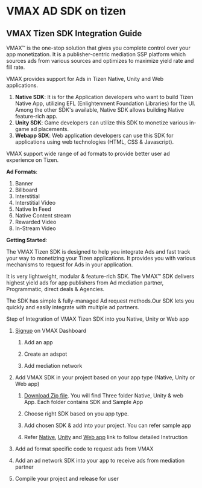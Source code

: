 # VMAX AD SDK on tizen

## VMAX Tizen SDK Integration Guide

VMAX&trade; is the one-stop solution that gives you complete control over your app monetization. It is a publisher-centric mediation SSP platform which sources ads from various sources and optimizes to maximize yield rate and fill rate.

VMAX provides support for Ads in Tizen Native, Unity and Web applications.
1. **Native SDK**: It is for the Application developers who want to build Tizen Native App, utilizing EFL (Enlightenment Foundation Libraries) for the UI. Among the other SDK's available, Native SDK allows building Native feature-rich app.
2. **Unity SDK**: Game developers can utilize this SDK to monetize various in-game ad placements.
3. **Webapp SDK**: Web application developers can use this SDK for applications using web technologies (HTML, CSS & Javascript).

VMAX support wide range of ad formats to provide better user ad experience on Tizen.

**Ad Formats**:

1. Banner
2. Billboard
3. Interstitial
4. Interstitial Video
5. Native In Feed
6. Native Content stream
7. Rewarded Video
8. In-Stream Video

**Getting Started**:

The VMAX Tizen SDK is designed to help you integrate Ads and fast track your way to monetizing your Tizen applications. It provides you with various mechanisms to request for Ads in your application.

It is  very lightweight, modular & feature-rich SDK. The VMAX&trade; SDK delivers highest yield ads for app publishers from Ad mediation partner, Programmatic, direct deals & Agencies.

The SDK has simple & fully-managed Ad request methods.Our SDK lets you quickly and easily integrate with multiple ad partners.

Step of Integration of VMAX Tizen SDK into you Native, Unity or Web app

1. [Signup](https://www.vmax.com/signup) on VMAX Dashboard

    1. Add an app

    2. Create an adspot

    3. Add mediation network

2. Add VMAX SDK in your project based on your app type (Native, Unity or Web app)

    1. [Download Zip file](https://www.vmax.com/?ddownload=6495). You will find Three folder Native, Unity & web App. Each folder contains SDK and Sample App

    2. Choose right SDK based on you app type.

    3. Add chosen SDK & add into your project. You can refer sample app

    4. Refer [Native](https://www.vmax.com/2017/10/27/introduction-vmax-tizen), [Unity](https://www.vmax.com/2017/10/27/vmax-unity-sdk-tizen-introduction) and [Web app](https://www.vmax.com/en/2017/10/27/vmax-webapp-sdk-tizen-introduction) link to follow detailed Instruction

3. Add ad format specific code to request ads from VMAX
4. Add an ad network SDK into your app to receive ads from mediation partner
5. Compile your project and release for user

